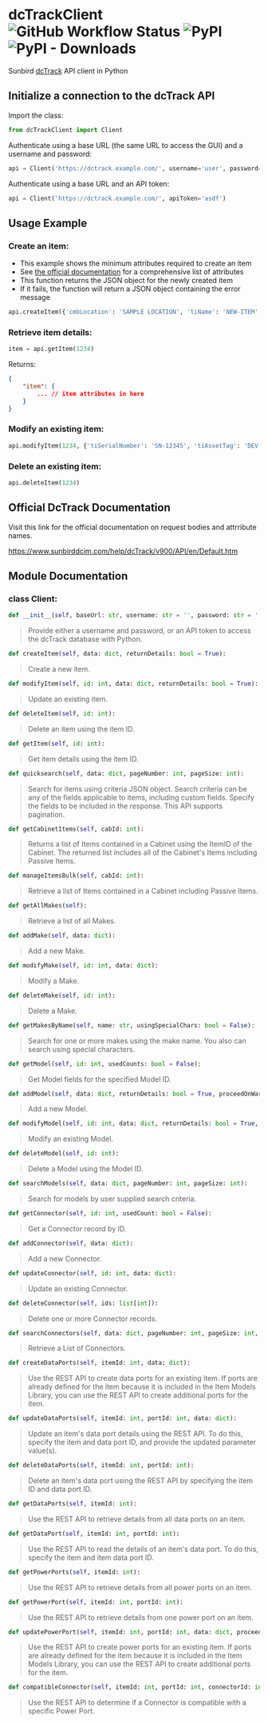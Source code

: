 # dcTrackClient ![GitHub Workflow Status](https://img.shields.io/github/actions/workflow/status/nicfv/dcTrackClient/python-publish.yml?label=publish&logo=pypi) ![PyPI](https://img.shields.io/pypi/v/dcTrackClient) ![PyPI - Downloads](https://img.shields.io/pypi/dm/dcTrackClient)

Sunbird [dcTrack](https://www.sunbirddcim.com/) API client in Python

## Initialize a connection to the dcTrack API

Import the class:

```py
from dcTrackClient import Client
```

Authenticate using a base URL (the same URL to access the GUI) and a username and password:

```py
api = Client('https://dctrack.example.com/', username='user', password='pass')
```

Authenticate using a base URL and an API token:

```py
api = Client('https://dctrack.example.com/', apiToken='asdf')
```

## Usage Example

### Create an item:

- This example shows the minimum attributes required to create an item
- See [the official documentation](#official-dctrack-documentation) for a comprehensive list of attributes
- This function returns the JSON object for the newly created item
- If it fails, the function will return a JSON object containing the error message

```py
api.createItem({'cmbLocation': 'SAMPLE LOCATION', 'tiName': 'NEW-ITEM', 'cmbMake': 'Generic', 'cmbModel': 'Generic^Rackable^01'})
```

### Retrieve item details:

```py
item = api.getItem(1234)
```

Returns:

```json
{
    "item": {
        ... // item attributes in here
    }
}
```

### Modify an existing item:

```py
api.modifyItem(1234, {'tiSerialNumber': 'SN-12345', 'tiAssetTag': 'DEV-12345'})
```

### Delete an existing item:

```py
api.deleteItem(1234)
```

## Official DcTrack Documentation

Visit this link for the official documentation on request bodies and attrribute names.

https://www.sunbirddcim.com/help/dcTrack/v900/API/en/Default.htm
## Module Documentation
### class Client:
```py
def __init__(self, baseUrl: str, username: str = '', password: str = '', apiToken: str = ''):
```
> Provide either a username and password, or an API token to access the dcTrack database with Python.
```py
def createItem(self, data: dict, returnDetails: bool = True):
```
> Create a new item.
```py
def modifyItem(self, id: int, data: dict, returnDetails: bool = True):
```
> Update an existing item.
```py
def deleteItem(self, id: int):
```
> Delete an item using the item ID.
```py
def getItem(self, id: int):
```
> Get item details using the item ID.
```py
def quicksearch(self, data: dict, pageNumber: int, pageSize: int):
```
> Search for items using criteria JSON object. Search criteria can be any of the fields applicable to items, including custom fields. Specify the fields to be included in the response. This API supports pagination.
```py
def getCabinetItems(self, cabId: int):
```
> Returns a list of Items contained in a Cabinet using the ItemID of the Cabinet. The returned list includes all of the Cabinet's Items including Passive Items.
```py
def manageItemsBulk(self, cabId: int):
```
> Retrieve a list of Items contained in a Cabinet including Passive Items.
```py
def getAllMakes(self):
```
> Retrieve a list of all Makes.
```py
def addMake(self, data: dict):
```
> Add a new Make.
```py
def modifyMake(self, id: int, data: dict):
```
> Modify a Make.
```py
def deleteMake(self, id: int):
```
> Delete a Make.
```py
def getMakesByName(self, name: str, usingSpecialChars: bool = False):
```
> Search for one or more makes using the make name. You also can search using special characters.
```py
def getModel(self, id: int, usedCounts: bool = False):
```
> Get Model fields for the specified Model ID.
```py
def addModel(self, data: dict, returnDetails: bool = True, proceedOnWarning: bool = False):
```
> Add a new Model.
```py
def modifyModel(self, id: int, data: dict, returnDetails: bool = True, proceedOnWarning: bool = False):
```
> Modify an existing Model.
```py
def deleteModel(self, id: int):
```
> Delete a Model using the Model ID.
```py
def searchModels(self, data: dict, pageNumber: int, pageSize: int):
```
> Search for models by user supplied search criteria.
```py
def getConnector(self, id: int, usedCount: bool = False):
```
> Get a Connector record by ID.
```py
def addConnector(self, data: dict):
```
> Add a new Connector.
```py
def updateConnector(self, id: int, data: dict):
```
> Update an existing Connector.
```py
def deleteConnector(self, ids: list[int]):
```
> Delete one or more Connector records.
```py
def searchConnectors(self, data: dict, pageNumber: int, pageSize: int, usedCount: bool):
```
> Retrieve a List of Connectors.
```py
def createDataPorts(self, itemId: int, data: dict):
```
> Use the REST API to create data ports for an existing item. If ports are already defined for the item because it is included in the Item Models Library, you can use the REST API to create additional ports for the item.
```py
def updateDataPorts(self, itemId: int, portId: int, data: dict):
```
> Update an item's data port details using the REST API. To do this, specify the item and data port ID, and provide the updated parameter value(s).
```py
def deleteDataPorts(self, itemId: int, portId: int):
```
> Delete an item's data port using the REST API by specifying the item ID and data port ID.
```py
def getDataPorts(self, itemId: int):
```
> Use the REST API to retrieve details from all data ports on an item.
```py
def getDataPort(self, itemId: int, portId: int):
```
> Use the REST API to read the details of an item's data port. To do this, specify the item and item data port ID.
```py
def getPowerPorts(self, itemId: int):
```
> Use the REST API to retrieve details from all power ports on an item.
```py
def getPowerPort(self, itemId: int, portId: int):
```
> Use the REST API to retrieve details from one power port on an item.
```py
def updatePowerPort(self, itemId: int, portId: int, data: dict, proceedOnWarning: bool = True):
```
> Use the REST API to create power ports for an existing item. If ports are already defined for the item because it is included in the Item Models Library, you can use the REST API to create additional ports for the item.
```py
def compatibleConnector(self, itemId: int, portId: int, connectorId: int):
```
> Use the REST API to determine if a Connector is compatible with a specific Power Port.
